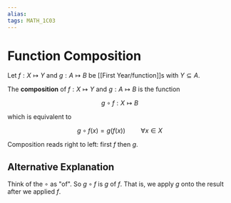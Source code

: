 ```yaml
---
alias:
tags: MATH_1C03
---
```

# Function Composition
Let $f:X \mapsto Y$ and $g:A \mapsto B$ be [[First Year/function]]s with $Y \subseteq A$.

The **composition** of $f:X \mapsto Y$ and $g:A \mapsto B$ is the function

$$g \circ f : X \mapsto B$$

which is equivalent to

$$g \circ f(x) = g(f(x))\;\;\;\;\;\;\;\;\;\;\forall{x\in{X}}$$

Composition reads right to left: first $f$ then $g$.

## Alternative Explanation
Think of the $\circ$ as "of". So $g\circ f$ is $g$ of $f$. That is, we apply $g$ onto the result after we applied $f$. 